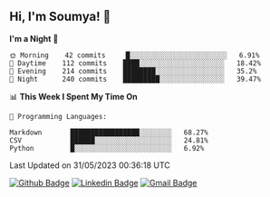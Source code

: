 ## Hi, I'm Soumya! 👋

<!--START_SECTION:waka-->
**I'm a Night 🦉** 

```text
🌞 Morning    42 commits     █░░░░░░░░░░░░░░░░░░░░░░░░   6.91% 
🌆 Daytime    112 commits    ████░░░░░░░░░░░░░░░░░░░░░   18.42% 
🌃 Evening    214 commits    ████████░░░░░░░░░░░░░░░░░   35.2% 
🌙 Night      240 commits    █████████░░░░░░░░░░░░░░░░   39.47%

```


📊 **This Week I Spent My Time On** 

```text
💬 Programming Languages: 

Markdown       █████████████████░░░░░░░░   68.27% 
CSV            ██████░░░░░░░░░░░░░░░░░░░   24.81% 
Python         █░░░░░░░░░░░░░░░░░░░░░░░░   6.92%
```


 Last Updated on 31/05/2023 00:36:18 UTC
<!--END_SECTION:waka-->

[![Github Badge](https://img.shields.io/badge/-rubyruins-grey?style=for-the-badge&logo=github&logoColor=white&link=https://github.com/rubyruins/)](https://www.github.com/rubyruins/) 
[![Linkedin Badge](https://img.shields.io/badge/-Soumya%20Parekh-0072b1?style=for-the-badge&logo=Linkedin&logoColor=white&link=https://www.linkedin.com/in/Soumya-Parekh/)](https://www.linkedin.com/in/Soumya-Parekh/) 
[![Gmail Badge](https://img.shields.io/badge/-soumyaparekh.me@gmail.com-c14438?style=for-the-badge&logo=Gmail&logoColor=white&link=mailto:soumyaparekh.me@gmail.com)](mailto:soumyaparekh.me@gmail.com) 
